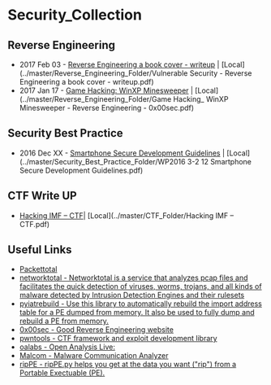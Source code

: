 # Security_Collection


## Reverse Engineering
* 2017 Feb 03 - [Reverse Engineering a book cover - writeup](https://vulnsec.com/2017/reverse-engineering-a-book-cover/) |  [Local](../master/Reverse_Engineering_Folder/Vulnerable Security - Reverse Engineering a book cover - writeup.pdf)
* 2017 Jan 17 - [Game Hacking: WinXP Minesweeper](https://0x00sec.org/t/game-hacking-winxp-minesweeper/1266) |  [Local](../master/Reverse_Engineering_Folder/Game Hacking_ WinXP Minesweeper - Reverse Engineering - 0x00sec.pdf)

## Security Best Practice
* 2016 Dec XX - [Smartphone Secure Development Guidelines](www.enisa.europa.eu/publications/smartphone-secure-development-guidelines-2016/at_download/fullReport) |  [Local](../master/Security_Best_Practice_Folder/WP2016 3-2 12 Smartphone Secure Development Guidelines.pdf)

## CTF Write UP 
* [Hacking IMF – CTF](http://resources.infosecinstitute.com/hacking-imf-ctf/)|  [Local](../master/CTF_Folder/Hacking IMF – CTF.pdf)

## Useful Links
* [Packettotal](http://www.packettotal.com/) 
* [networktotal - Networktotal is a service that analyzes pcap files and facilitates the quick detection of viruses, worms, trojans, and all kinds of malware detected by Intrusion Detection Engines and their rulesets](https://www.networktotal.com/)
* [pyiatrebuild - Use this library to automatically rebuild the import address table for a PE dumped from memory. It also be used to fully dump and rebuild a PE from memory.](https://github.com/OALabs/PyIATRebuild)
* [0x00sec - Good Reverse Engineering website](https://0x00sec.org/)
* [pwntools - CTF framework and exploit development library ](https://github.com/Gallopsled/pwntools#readme)
* [oalabs - Open Analysis Live:](https://vimeo.com/oalabs)
* [Malcom - Malware Communication Analyzer](https://github.com/tomchop/malcom)
* [ripPE - ripPE.py helps you get at the data you want ("rip") from a Portable Exectuable (PE).](https://github.com/matonis/ripPE)

